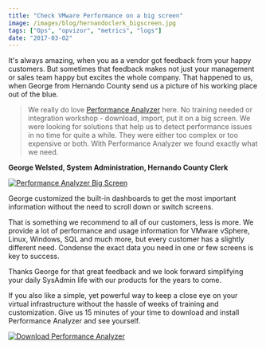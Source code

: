 ```yaml
---
title: "Check VMware Performance on a big screen"
image: /images/blog/hernandoclerk_bigscreen.jpg
tags: ["Ops", "opvizor", "metrics", "logs"]
date: "2017-03-02"
---
```


It's always amazing, when you as a vendor got feedback from your happy customers. But sometimes that feedback makes not just your management or sales team happy but excites the whole company. That happened to us, when George from Hernando County send us a picture of his working place out of the blue.

> We really do love [Performance Analyzer](http://try.opvizor.com/perfanalyzer) here. No training needed or integration workshop - download, import, put it on a big screen. We were looking for solutions that help us to detect performance issues in no time for quite a while. They were either too complex or too expensive or both. With Performance Analyzer we found exactly what we need.

**George Welsted, System Administration, Hernando County Clerk**

[![Performance Analyzer Big Screen](/images/blog/hernandoclerk_bigscreen.jpg)](http://try.opvizor.com/perfanalyzer)

George customized the built-in dashboards to get the most important information without the need to scroll down or switch screens.

That is something we recommend to all of our customers, less is more. We provide a lot of performance and usage information for VMware vSphere, Linux, Windows, SQL and much more, but every customer has a slightly different need. Condense the exact data you need in one or few screens is key to success.

Thanks George for that great feedback and we look forward simplifying your daily SysAdmin life with our products for the years to come.

If you also like a simple, yet powerful way to keep a close eye on your virtual infrastructure without the hassle of weeks of training and customization. Give us 15 minutes of your time to download and install Performance Analyzer and see yourself.

[![Download Performance Analyzer](/images/blog/button_download-performance-analyzer.png)](http://try.opvizor.com/perfanalyzer)
